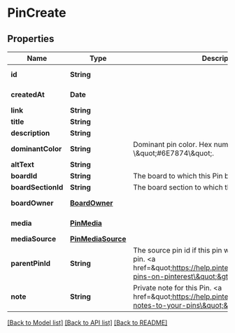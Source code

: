 # PinCreate

## Properties
Name | Type | Description | Notes
------------ | ------------- | ------------- | -------------
**id** | **String** |  | [optional] [readonly] 
**createdAt** | **Date** |  | [optional] [readonly] 
**link** | **String** |  | [optional] 
**title** | **String** |  | [optional] 
**description** | **String** |  | [optional] 
**dominantColor** | **String** | Dominant pin color. Hex number, e.g. \\\&quot;#6E7874\\\&quot;. | [optional] 
**altText** | **String** |  | [optional] 
**boardId** | **String** | The board to which this Pin belongs. | [optional] 
**boardSectionId** | **String** | The board section to which this Pin belongs. | [optional] 
**boardOwner** | [**BoardOwner**](BoardOwner.md) |  | [optional] [readonly] 
**media** | [**PinMedia**](PinMedia.md) |  | [optional] [readonly] 
**mediaSource** | [**PinMediaSource**](PinMediaSource.md) |  | [optional] 
**parentPinId** | **String** | The source pin id if this pin was saved from another pin. &lt;a href&#x3D;\&quot;https://help.pinterest.com/article/save-pins-on-pinterest\&quot;&gt;Learn more&lt;/a&gt;. | [optional] 
**note** | **String** | Private note for this Pin. &lt;a href&#x3D;\&quot;https://help.pinterest.com/en/article/add-notes-to-your-pins\&quot;&gt;Learn more&lt;/a&gt;. | [optional] 

[[Back to Model list]](../README.md#documentation-for-models) [[Back to API list]](../README.md#documentation-for-api-endpoints) [[Back to README]](../README.md)


